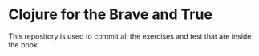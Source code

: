 # Clojure for the Brave and True

This repository is used to commit all the exercises and test that are inside the book 
